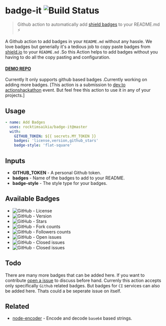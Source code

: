 # badge-it ![Build Status](<https://github.com/rocktimsaikia/badge-it/workflows/build/badge.svg>)

> Github action to automatically add [shield badges](<https://shields.io/>) to your README.md :zap:

A Github action to add badges in your `README.md` without any hassle. We love badges but generially it's a tedious job to copy paste badges from [shield.io](<https://shields.io/>) to your `README.md` .So this Action helps to add badges without you having to do all the copy pasting and configuration.

#### [DEMO REPO](<https://github.com/RocktimSaikia/badge-it-demo>)

Currently It only supports github based badges .Currently working on adding more badges. [This action is a submission to [dev.to actionshackathon](<https://dev.to/devteam/announcing-the-github-actions-hackathon-on-dev-3ljn>) event. But feel free this action to use it in any of your projects.]

## Usage

```yml
- name: Add Badges
  uses: rocktimsaikia/badge-it@master
  with:
    GITHUB_TOKEN: ${{ secrets.MY_TOKEN }}
    badges: 'license,version,github_stars'
    badge-style: 'flat-square'
```

## Inputs

- **GITHUB\_TOKEN** - A personal Github token.
- **badges** - Name of the badges to add to your README.
- **badge-style** - The style type for your badges.

<!-- -->

## Available Badges

- ![GitHub](<https://img.shields.io/github/license/RocktimSaikia/badge-it>) \- License
- ![GitHub](<https://img.shields.io/github/package-json/v/rocktimsaikia/badge-it>) \- Version
- ![GitHub](<https://img.shields.io/github/stars/RocktimSaikia/badge-it>) \- Stars
- ![GitHub](<https://img.shields.io/github/forks/RocktimSaikia/badge-it?label=Fork>) \- Fork counts
- ![GitHub](<https://img.shields.io/github/followers/RocktimSaikia?label=Followers>) \- Followers counts
- ![GitHub](<https://img.shields.io/github/issues-raw/RocktimSaikia/badge-it>) \- Open issues
- ![GitHub](<https://img.shields.io/github/issues-closed-raw/RocktimSaikia/badge-it?>) \- Closed issues
- ![GitHub](<https://img.shields.io/github/issues-pr/RocktimSaikia/badge-it>) \- Closed issues

<!-- -->

## Todo

There are many more badges that can be added here. If you want to contribute [open a issue](https://github.com/RocktimSaikia/badge-it/issues/new) to discuss before hand. Currenly this action accepts only specifically `Github` related badges. But badges for `CI` services can also be added here. Thats could a be seperate issue on itself.

## Related

- [node-encoder](<https://github.com/rocktimsaikia/node-encoder>) \- Encode and decode `base64` based strings.

<!-- -->

